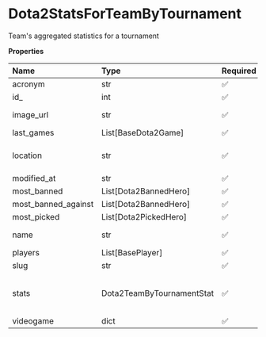 # Dota2StatsForTeamByTournament

Team's aggregated statistics for a tournament

**Properties**

| Name                | Type                      | Required | Description                        |
| :------------------ | :------------------------ | :------- | :--------------------------------- |
| acronym             | str                       | ✅       |                                    |
| id\_                | int                       | ✅       |                                    |
| image_url           | str                       | ✅       | URL of the team logo               |
| last_games          | List[BaseDota2Game]       | ✅       |                                    |
| location            | str                       | ✅       | The team's organization location   |
| modified_at         | str                       | ✅       |                                    |
| most_banned         | List[Dota2BannedHero]     | ✅       |                                    |
| most_banned_against | List[Dota2BannedHero]     | ✅       |                                    |
| most_picked         | List[Dota2PickedHero]     | ✅       |                                    |
| name                | str                       | ✅       | The name of the team.              |
| players             | List[BasePlayer]          | ✅       |                                    |
| slug                | str                       | ✅       |                                    |
| stats               | Dota2TeamByTournamentStat | ✅       | Team's statistics for a tournament |
| videogame           | dict                      | ✅       |                                    |
